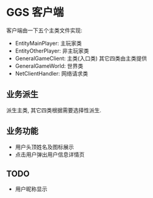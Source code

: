 
# GGS 客户端

客户端由一下五个主类文件实现:

- EntityMainPlayer: 主玩家类
- EntityOtherPlayer: 非主玩家类 
- GeneralGameClient: 主类(入口类)  其它四类由主类提供
- GeneralGameWorld: 世界类
- NetClientHandler: 网络请求类

## 业务派生

派生主类, 其它四类根据需要选择性派生.

## 业务功能

- 用户头顶姓名及图标展示
- 点击用户弹出用户信息详情页

## TODO

- 用户昵称显示 
